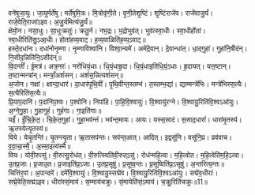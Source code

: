 

  
वने॑षुजा॒युः। जा॒युर्मर्ते॑षु। मर्ते॑षुमि॒त्रः। मि॒त्रोवृ॑णी॒ते। वृ॒णी॒तेशृ॒ष्टिं। शृ॒ष्टिंराजे॑व। राजे॑वाजु॒र्यं। राजे॒वेति॒राजा॑ऽइव। अ॒जु॒र्यमित्य॑जु॒र्यं॥  
क्षेमो॒न। नसा॒धुः। सा॒धुःक्रतुः॑। क्रतु॒र्न। नभ॒द्रः। भ॒द्रोभुव॑त्। भुव॑त्स्वा॒धीः। स्वा॒धीर्होता॑। स्वा॒धीरिति॑सु॒ऽआ॒धीः। होता॑हव्य॒वाट्। ह॒व्य॒वाळिति॑ह॒व्य॒ऽवाट्॥  
हस्ते॒दधा॑नः। दधा॑नोनृ॒म्णा। नृ॒म्णाविश्वा॑नि। विश्वा॒न्यमे॑। अमे॑दे॒वान्। दे॒वान्धा॑त्। धा॒द्गुहा॑। गुहा॑नि॒षीद॑न्। नि॒सीद॒न्निति॑नि॒ऽसीद॑न्॥  
वि॒दन्तीं॑। ई॒मत्र॑। अत्र॒नरः॑। नरो॑धियं॒धाः। धि॒यं॒धाहृ॒दा। धि॒यं॒धाइति॑धि॒यं॒ऽधाः। हृ॒दायत्। यत्त॒ष्टान्। त॒ष्टान्मन्त्रा॑न्। मन्त्राँ॒अशं॑सन्। अशं॑स॒न्नित्यशं॑सन्॥  
अ॒जोन। नक्षां। क्षान्दा॒धार॑। दा॒धार॑पृ॒थि॒वीं। पृ॒थि॒वीन्त॒स्तम्भ॑। त॒स्तम्भ॒द्यां। द्याम्मन्त्रे॑भिः। मन्त्रे॑भिस्स॒त्यैः। स॒त्यैरिति॑स॒त्यैः॥  
प्रि॒याप॒दानि॑। प॒दानि॑प॒श्वः। प॒श्वोनि। निपा॑हि। पा॒हि॒वि॒श्वायुः॑। वि॒श्वायु॑रग्ने। वि॒श्वायु॒रिति॑वि॒श्वऽआ॑युः। अ॒ग्ने॒गु॒हा। गु॒हागुहं॑। गुहं॑गाः। गा॒इति॑गाः॥  
यईं॑। ईं॒चि॒के॒त॒। चि॒के॒त॒गुहा॑। गुहा॒भव॑न्तं। भव॑न्त॒मायः। आयः। यस्स॒साद॑। स॒साद॒धारां॑। धारा॑मृ॒तस्य॑। ऋ॒तस्येत्यृ॒तस्य॑॥  
विये। येचृ॒तन्ति॑। चृ॒तन्त्यृ॒ता। ऋ॒तासप॑न्तः। सप॑न्त॒आत्। आदित्। इद्वसू॑नि। वसू॑नि॒प्र। प्रव॑वाच। व॒वा॒चा॒स्मै॒। अ॒स्मा॒इत्य॑स्मै॥  
वियः। योवी॒रुत्सु॑। वी॒रुत्सु॒रोध॑त्। वी॒रुत्स्विति॑वी॒रुत्ऽसु॑। रोध॑न्महि॒त्वा। म॒हि॒त्वोत। म॒हि॒त्वेति॑म॒हि॒ऽत्वा। उ॒तप्र॒जाः। प्र॒जाउ॒त। प्र॒जाइति॑प्र॒ऽजाः। उ॒तप्र॒सूषु॑। प्र॒सूष्व॒न्तः। प्र॒सूष्विति॑प्र॒ऽसूषु॑। अ॒न्तरित्य॒न्तः॥  
चित्ति॑र॒पां। अ॒पान्दमे॑। दमे॑वि॒श्वायुः॑। वि॒श्वायु॒स्सद्मे॑व। वि॒श्वायु॒रिति॑वि॒श्वऽआ॑युः। सद्मे॑व॒धीराः॑। सद्मे॒वेति॒सद्म॑ऽइव। धीरा॑स्सं॒माय॑। स॒म्माय॑चक्रुः। सं॒मायेति॑सं॒ऽमाय॑। च॒क्रु॒रिति॑चक्रुः॥11॥  
